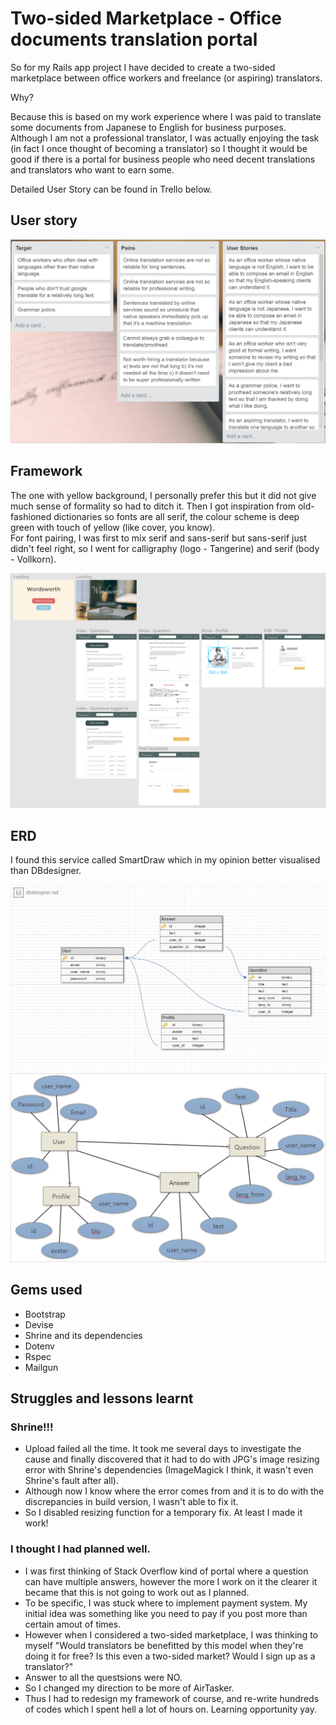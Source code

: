 # Two-sided Marketplace - Office documents translation portal

So for my Rails app project I have decided to create a two-sided marketplace between office workers and freelance (or aspiring) translators.


Why?

Because this is based on my work experience where I was paid to translate some documents from Japanese to English for business purposes. 
Although I am not a professional translator, I was actually enjoying the task (in fact I once thought of becoming a translator) so I thought it would be good if there is a portal for business people who need decent translations and translators who want to earn some.

Detailed User Story can be found in Trello below.

## User story

[![Trello link](https://github.com/okichan/wordsworth/blob/master/app/assets/images/userstory.PNG)](https://trello.com/b/taAJv1hw)

## Framework
The one with yellow background, I personally prefer this but it did not give much sense of formality so had to ditch it.
Then I got inspiration from old-fashioned dictionaries so fonts are all serif, the colour scheme is deep green with touch of yellow (like cover, you know).  
For font pairing, I was first to mix serif and sans-serif but sans-serif just didn't feel right, so I went for calligraphy (logo - Tangerine) and serif (body - Vollkorn).

[![Figma link](https://github.com/okichan/wordsworth/blob/master/app/assets/images/figma.PNG "Figma")](https://www.figma.com/file/DOENyU8PeCqCaMp0RDLROemX/Wordsworth)


## ERD

I found this service called SmartDraw which in my opinion better visualised than DBdesigner.

![DBdesigner](app/assets/images/erd.png "DBdesigner")
![SmartDraw](https://github.com/okichan/wordsworth/blob/master/app/assets/images/erd2.PNG "SmartDraw")

## Gems used
- Bootstrap
- Devise
- Shrine and its dependencies
- Dotenv
- Rspec
- Mailgun

## Struggles and lessons learnt
### Shrine!!! 
- Upload failed all the time. It took me several days to investigate the cause and finally discovered that it had to do with JPG's image resizing error with Shrine's dependencies (ImageMagick I think, it wasn't even Shrine's fault after all).
- Although now I know where the error comes from and it is to do with the discrepancies in build version, I wasn't able to fix it.
- So I disabled resizing function for a temporary fix. At least I made it work!

### I thought I had planned well.
- I was first thinking of Stack Overflow kind of portal where a question can have multiple answers, however the more I work on it the clearer it became that this is not going to work out as I planned.
- To be specific, I was stuck where to implement payment system. My initial idea was something like you need to pay if you post more than certain amout of times.
- However when I considered a two-sided marketplace, I was thinking to myself "Would translators be benefitted by this model when they're doing it for free? Is this even a two-sided market? Would I sign up as a translator?"
- Answer to all the questsions were NO. 
- So I changed my direction to be more of AirTasker.
- Thus I had to redesign my framework of course, and re-write hundreds of codes which I spent hell a lot of hours on. Learning opportunity yay.